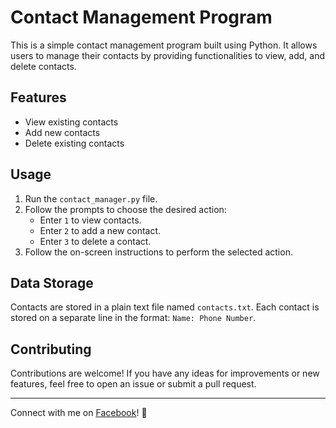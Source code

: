 # Contact Management Program

This is a simple contact management program built using Python. It allows users to manage their contacts by providing functionalities to view, add, and delete contacts.

## Features

- View existing contacts
- Add new contacts
- Delete existing contacts

## Usage

1. Run the `contact_manager.py` file.
2. Follow the prompts to choose the desired action:
   - Enter `1` to view contacts.
   - Enter `2` to add a new contact.
   - Enter `3` to delete a contact.
3. Follow the on-screen instructions to perform the selected action.

## Data Storage

Contacts are stored in a plain text file named `contacts.txt`. Each contact is stored on a separate line in the format: `Name: Phone Number`.

## Contributing

Contributions are welcome! If you have any ideas for improvements or new features, feel free to open an issue or submit a pull request.

---

Connect with me on [Facebook](https://fb.com/ndemafiawilsmith)! 🚀
